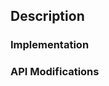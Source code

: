 <!--
Before submitting a PR, please ensure you've done the following things:

 - Discussed the bug/feature first through GitHub, Discord, or a maintainer
 - Followed all contributing guidelines for the project (CONTRIBUTING.md)
 - Have tested your solution, ensuring the code compiles, passes tests, etc
 
In general, bugs and features should receive a GitHub issue first. If there is
an open issue, include a link to it below and in the title (ex: Adds ... [#42])
When in doubt, open an issue on the subject or ask a maintainer.
 -->

## Description
<!--Description of the bug/feature and link to relevant GitHub issue-->

### Implementation
<!--Explanation of the implementation, how it works, and other solutions-->

### API Modifications
<!--Notice of any changes that affect the API (generally features only)-->
